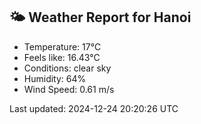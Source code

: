 <!-- WEATHER-START -->
## 🌤 Weather Report for Hanoi

- Temperature: 17°C
- Feels like: 16.43°C
- Conditions: clear sky
- Humidity: 64%
- Wind Speed: 0.61 m/s

Last updated: 2024-12-24 20:20:26 UTC
<!-- WEATHER-END -->
